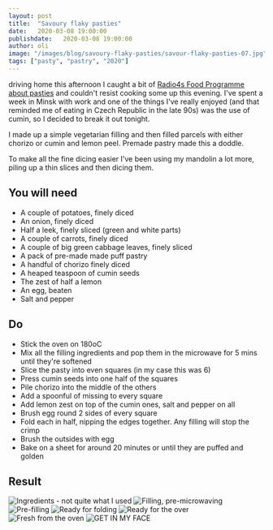 ```yaml
---
layout: post
title:  "Savoury flaky pasties"
date:   2020-03-08 19:00:00
publishdate:   2020-03-08 19:00:00
author: oli
image: "/images/blog/savoury-flaky-pasties/savour-flaky-pasties-07.jpg"
tags: ["pasty", "pastry", "2020"]
---
```


driving home this afternoon I caught a bit of [Radio4s Food Programme about pasties](https://www.bbc.co.uk/sounds/play/m000g4x8) and couldn't resist cooking some up this evening.  I've spent a week in Minsk with work and one of the things I've really enjoyed (and that reminded me of eating in Czech Republic in the late 90s) was the use of cumin, so I decided to break it out tonight.  

I made up a simple vegetarian filling and then filled parcels with either chorizo or cumin and lemon peel.  Premade pastry made this a doddle.

To make all the fine dicing easier I've been using my mandolin a lot more, piling up a thin slices and then dicing them.

## You will need

* A couple of potatoes, finely diced
* An onion, finely diced
* Half a leek, finely sliced (green and white parts)
* A couple of carrots, finely diced
* A couple of big green cabbage leaves, finely sliced
* A pack of pre-made made puff pastry
* A handful of chorizo finely diced
* A heaped teaspoon of cumin seeds
* The zest of half a lemon
* An egg, beaten
* Salt and pepper

## Do

* Stick the oven on 180oC
* Mix all the filling ingredients and pop them in the microwave for 5 mins until they're softened
* Slice the pasty into even squares (in my case this was 6)
* Press cumin seeds into one half of the squares
* Pile chorizo into the middle of the others
* Add a spoonful of missing to every square
* Add lemon zest on top of the cumin ones, salt and pepper on all
* Brush egg round 2 sides of every square
* Fold each in half, nipping the edges together.  Any filling will stop the crimp
* Brush the outsides with egg
* Bake on a sheet for around 20 minutes or until they are puffed and golden

## Result


![Ingredients - not quite what I used](/images/blog/savoury-flaky-pasties/savour-flaky-pasties-01.jpg)
![Filling, pre-microwaving](/images/blog/savoury-flaky-pasties/savour-flaky-pasties-02.jpg)
![Pre-filling](/images/blog/savoury-flaky-pasties/savour-flaky-pasties-03.jpg)
![Ready for folding](/images/blog/savoury-flaky-pasties/savour-flaky-pasties-04.jpg)
![Ready for the over](/images/blog/savoury-flaky-pasties/savour-flaky-pasties-05.jpg)
![Fresh from the oven](/images/blog/savoury-flaky-pasties/savour-flaky-pasties-06.jpg)
![GET IN MY FACE](/images/blog/savoury-flaky-pasties/savour-flaky-pasties-07.jpg)